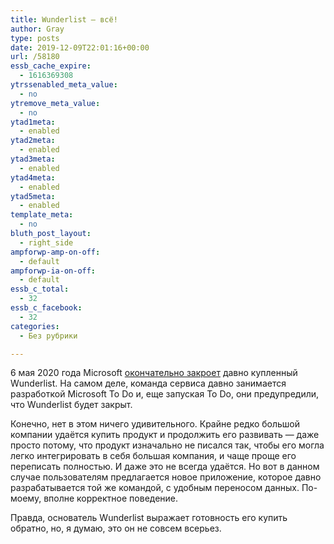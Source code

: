 ```yaml
---
title: Wunderlist — всё!
author: Gray
type: posts
date: 2019-12-09T22:01:16+00:00
url: /58180
essb_cache_expire:
  - 1616369308
ytrssenabled_meta_value:
  - no
ytremove_meta_value:
  - no
ytad1meta:
  - enabled
ytad2meta:
  - enabled
ytad3meta:
  - enabled
ytad4meta:
  - enabled
ytad5meta:
  - enabled
template_meta:
  - no
bluth_post_layout:
  - right_side
ampforwp-amp-on-off:
  - default
ampforwp-ia-on-off:
  - default
essb_c_total:
  - 32
essb_c_facebook:
  - 32
categories:
  - Без рубрики

---
```








6 мая 2020 года Microsoft [окончательно закроет][1] давно купленный Wunderlist. На самом деле, команда сервиса давно занимается разработкой Microsoft To Do и, еще запуская To Do, они предупредили, что Wunderlist будет закрыт.<figure class="wp-block-embed-youtube aligncenter wp-block-embed is-type-video is-provider-youtube wp-embed-aspect-16-9 wp-has-aspect-ratio">

<div class="wp-block-embed__wrapper">
  <span class="embed-youtube" style="text-align:center; display: block;"></span>
</figure> 

Конечно, нет в этом ничего удивительного. Крайне редко большой компании удаётся купить продукт и продолжить его развивать — даже просто потому, что продукт изначально не писался так, чтобы его могла легко интегрировать в себя большая компания, и чаще проще его переписать полностью. И даже это не всегда удаётся. Но вот в данном случае пользователям предлагается новое приложение, которое давно разрабатывается той же командой, с удобным переносом данных. По-моему, вполне корректное поведение.

Правда, основатель Wunderlist выражает готовность его купить обратно, но, я думаю, это он не совсем всерьез.&nbsp;

 [1]: https://www.wunderlist.com/blog/join-us-on-our-new-journey/